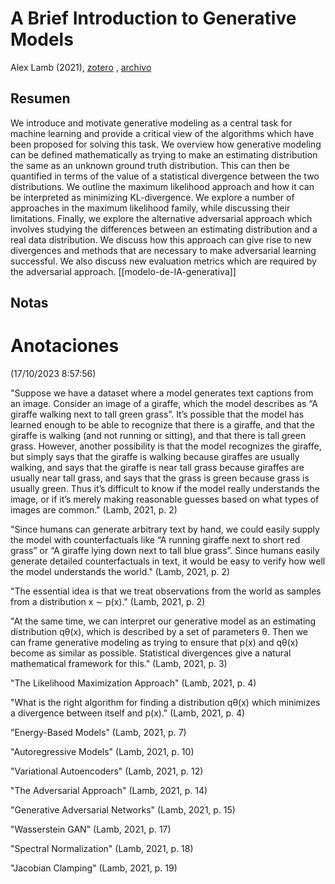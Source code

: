 # A Brief Introduction to Generative Models

Alex Lamb (2021), [zotero](zotero://select/items/@lamb2021) , [archivo](file:///home/sabhz/archivo/librero/lamb2021.pdf)
## Resumen
We introduce and motivate generative modeling as a central task for machine learning and provide a critical view of the algorithms which have been proposed for solving this task. We overview how generative modeling can be defined mathematically as trying to make an estimating distribution the same as an unknown ground truth distribution. This can then be quantified in terms of the value of a statistical divergence between the two distributions. We outline the maximum likelihood approach and how it can be interpreted as minimizing KL-divergence. We explore a number of approaches in the maximum likelihood family, while discussing their limitations. Finally, we explore the alternative adversarial approach which involves studying the differences between an estimating distribution and a real data distribution. We discuss how this approach can give rise to new divergences and methods that are necessary to make adversarial learning successful. We also discuss new evaluation metrics which are required by the adversarial approach. [[modelo-de-IA-generativa]]

## Notas

# Anotaciones  
(17/10/2023 8:57:56)

"Suppose we have a dataset where a model generates text captions from an image. Consider an image of a giraffe, which the model describes as “A giraffe walking next to tall green grass”. It’s possible that the model has learned enough to be able to recognize that there is a giraffe, and that the giraffe is walking (and not running or sitting), and that there is tall green grass. However, another possibility is that the model recognizes the giraffe, but simply says that the giraffe is walking because giraffes are usually walking, and says that the giraffe is near tall grass because giraffes are usually near tall grass, and says that the grass is green because grass is usually green. Thus it’s difficult to know if the model really understands the image, or if it’s merely making reasonable guesses based on what types of images are common." (Lamb, 2021, p. 2)

"Since humans can generate arbitrary text by hand, we could easily supply the model with counterfactuals like “A running giraffe next to short red grass” or “A giraffe lying down next to tall blue grass”. Since humans easily generate detailed counterfactuals in text, it would be easy to verify how well the model understands the world." (Lamb, 2021, p. 2)

"The essential idea is that we treat observations from the world as samples from a distribution x ∼ p(x)." (Lamb, 2021, p. 2)

"At the same time, we can interpret our generative model as an estimating distribution qθ(x), which is described by a set of parameters θ. Then we can frame generative modeling as trying to ensure that p(x) and qθ(x) become as similar as possible. Statistical divergences give a natural mathematical framework for this." (Lamb, 2021, p. 3)

"The Likelihood Maximization Approach" (Lamb, 2021, p. 4)

"What is the right algorithm for finding a distribution qθ(x) which minimizes a divergence between itself and p(x)." (Lamb, 2021, p. 4)

"Energy-Based Models" (Lamb, 2021, p. 7)

"Autoregressive Models" (Lamb, 2021, p. 10)

"Variational Autoencoders" (Lamb, 2021, p. 12)

"The Adversarial Approach" (Lamb, 2021, p. 14)

"Generative Adversarial Networks" (Lamb, 2021, p. 15)

"Wasserstein GAN" (Lamb, 2021, p. 17)

"Spectral Normalization" (Lamb, 2021, p. 18)

"Jacobian Clamping" (Lamb, 2021, p. 19)
